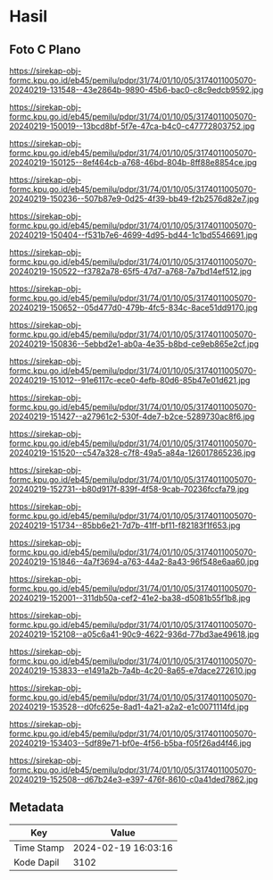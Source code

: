 # Hasil

## Foto C Plano

https://sirekap-obj-formc.kpu.go.id/eb45/pemilu/pdpr/31/74/01/10/05/3174011005070-20240219-131548--43e2864b-9890-45b6-bac0-c8c9edcb9592.jpg

https://sirekap-obj-formc.kpu.go.id/eb45/pemilu/pdpr/31/74/01/10/05/3174011005070-20240219-150019--13bcd8bf-5f7e-47ca-b4c0-c47772803752.jpg

https://sirekap-obj-formc.kpu.go.id/eb45/pemilu/pdpr/31/74/01/10/05/3174011005070-20240219-150125--8ef464cb-a768-46bd-804b-8ff88e8854ce.jpg

https://sirekap-obj-formc.kpu.go.id/eb45/pemilu/pdpr/31/74/01/10/05/3174011005070-20240219-150236--507b87e9-0d25-4f39-bb49-f2b2576d82e7.jpg

https://sirekap-obj-formc.kpu.go.id/eb45/pemilu/pdpr/31/74/01/10/05/3174011005070-20240219-150404--f531b7e6-4699-4d95-bd44-1c1bd5546691.jpg

https://sirekap-obj-formc.kpu.go.id/eb45/pemilu/pdpr/31/74/01/10/05/3174011005070-20240219-150522--f3782a78-65f5-47d7-a768-7a7bd14ef512.jpg

https://sirekap-obj-formc.kpu.go.id/eb45/pemilu/pdpr/31/74/01/10/05/3174011005070-20240219-150652--05d477d0-479b-4fc5-834c-8ace51dd9170.jpg

https://sirekap-obj-formc.kpu.go.id/eb45/pemilu/pdpr/31/74/01/10/05/3174011005070-20240219-150836--5ebbd2e1-ab0a-4e35-b8bd-ce9eb865e2cf.jpg

https://sirekap-obj-formc.kpu.go.id/eb45/pemilu/pdpr/31/74/01/10/05/3174011005070-20240219-151012--91e6117c-ece0-4efb-80d6-85b47e01d621.jpg

https://sirekap-obj-formc.kpu.go.id/eb45/pemilu/pdpr/31/74/01/10/05/3174011005070-20240219-151427--a27961c2-530f-4de7-b2ce-5289730ac8f6.jpg

https://sirekap-obj-formc.kpu.go.id/eb45/pemilu/pdpr/31/74/01/10/05/3174011005070-20240219-151520--c547a328-c7f8-49a5-a84a-126017865236.jpg

https://sirekap-obj-formc.kpu.go.id/eb45/pemilu/pdpr/31/74/01/10/05/3174011005070-20240219-152731--b80d917f-839f-4f58-9cab-70236fccfa79.jpg

https://sirekap-obj-formc.kpu.go.id/eb45/pemilu/pdpr/31/74/01/10/05/3174011005070-20240219-151734--85bb6e21-7d7b-41ff-bf11-f82183f1f653.jpg

https://sirekap-obj-formc.kpu.go.id/eb45/pemilu/pdpr/31/74/01/10/05/3174011005070-20240219-151846--4a7f3694-a763-44a2-8a43-96f548e6aa60.jpg

https://sirekap-obj-formc.kpu.go.id/eb45/pemilu/pdpr/31/74/01/10/05/3174011005070-20240219-152001--311db50a-cef2-41e2-ba38-d5081b55f1b8.jpg

https://sirekap-obj-formc.kpu.go.id/eb45/pemilu/pdpr/31/74/01/10/05/3174011005070-20240219-152108--a05c6a41-90c9-4622-936d-77bd3ae49618.jpg

https://sirekap-obj-formc.kpu.go.id/eb45/pemilu/pdpr/31/74/01/10/05/3174011005070-20240219-153833--e1491a2b-7a4b-4c20-8a65-e7dace272610.jpg

https://sirekap-obj-formc.kpu.go.id/eb45/pemilu/pdpr/31/74/01/10/05/3174011005070-20240219-153528--d0fc625e-8ad1-4a21-a2a2-e1c0071114fd.jpg

https://sirekap-obj-formc.kpu.go.id/eb45/pemilu/pdpr/31/74/01/10/05/3174011005070-20240219-153403--5df89e71-bf0e-4f56-b5ba-f05f26ad4f46.jpg

https://sirekap-obj-formc.kpu.go.id/eb45/pemilu/pdpr/31/74/01/10/05/3174011005070-20240219-152508--d67b24e3-e397-476f-8610-c0a41ded7862.jpg


## Metadata

| Key        | Value               |
| ---------- | ------------------- |
| Time Stamp | 2024-02-19 16:03:16 |
| Kode Dapil | 3102                |



